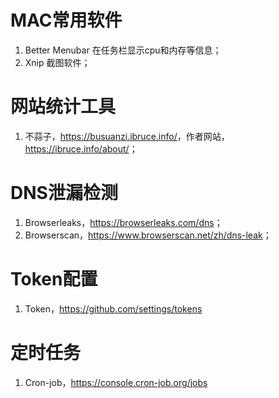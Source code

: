 # MAC常用软件

1. Better Menubar 在任务栏显示cpu和内存等信息；
2. Xnip 截图软件；

# 网站统计工具

1. 不蒜子，<https://busuanzi.ibruce.info/>，作者网站，<https://ibruce.info/about/>；


# DNS泄漏检测

1. Browserleaks，<https://browserleaks.com/dns>；
2. Browserscan，<https://www.browserscan.net/zh/dns-leak>；

# Token配置

1. Token，<https://github.com/settings/tokens>

# 定时任务

1. Cron-job，<https://console.cron-job.org/jobs>
